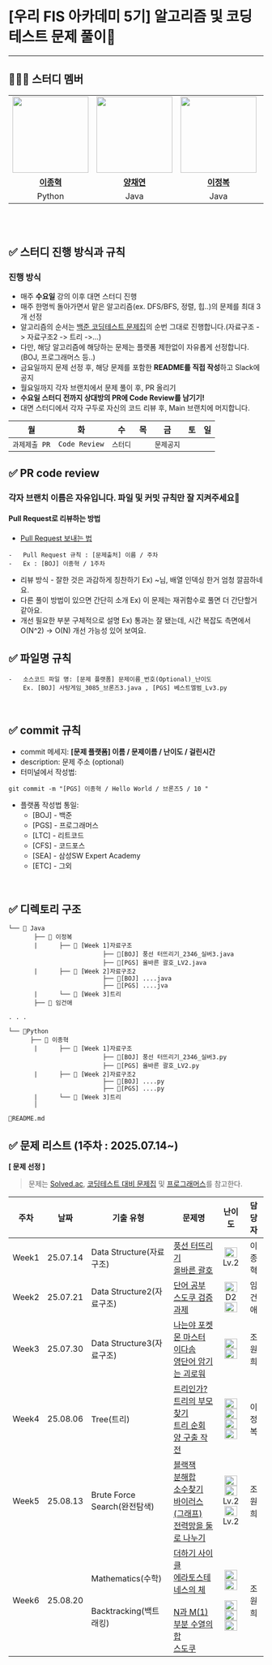 # [우리 FIS 아카데미 5기] 알고리즘 및 코딩 테스트 문제 풀이📖

---

## 👩‍👦‍👦 **스터디 멤버**

<table>
 <tr>
    <td align="center"><a href="https://github.com/Jhcki222"><img src="https://avatars.githubusercontent.com/Jhcki222" width="150px;" alt=""></td>
    <td align="center"><a href="https://github.com/Yang-Chaeyeon"><img src="https://avatars.githubusercontent.com/Yang-Chaeyeon" width="150px;" alt=""></td>
    <td align="center"><a href="https://github.com/JBL28"><img src="https://avatars.githubusercontent.com/JBL28" width="150px;" alt=""></td>
    <td align="center"><a href="https://github.com/wo-oaw"><img src="https://avatars.githubusercontent.com/wo-oaw" width="150px;" alt=""></td>
    <td align="center"><a href="https://github.com/woni-jo"><img src="https://avatars.githubusercontent.com/woni-jo" width="150px;" alt=""></td>
    <td align="center"><a href="https://github.com/Ju-Min-Kyung"><img src="https://avatars.githubusercontent.com/Ju-Min-Kyung" width="150px;" alt=""></td>
    <td align="center"><a href="https://github.com/wjddydwns"><img src="https://avatars.githubusercontent.com/wjddydwns" width="150px;" alt=""></td>
    <td align="center"><a href="https://github.com/blueoxygens"><img src="https://avatars.githubusercontent.com/blueoxygens" width="150px;" alt=""></td>
  </tr>
  <tr>
    <td align="center"><a href="https://github.com/Jhcki222"><b>이종혁</b></td>
    <td align="center"><a href="https://github.com/Yang-Chaeyeon"><b>양채연</b></td>
    <td align="center"><a href="https://github.com/JBL28"><b>이정복</b></td>
    <td align="center"><a href="https://github.com/wo-oaw"><b>임건애</b></td>
    <td align="center"><a href="https://github.com/woni-jo"><b>조원희</b></td>
    <td align="center"><a href="https://github.com/Ju-Min-Kyung"><b>주민경</b></td>
    <td align="center"><a href="https://github.com/wjddydwns"><b>정용준</b></td>
    <td align="center"><a href="https://github.com/blueoxygens"><b>김현진</b></td>
  </tr>
  <tr> 
    <td align="center">Python</td>
    <td align="center">Java</td>
    <td align="center">Java<y</td>
    <td align="center">Java</td>
    <td align="center">Java</td>
    <td align="center">Python</td>
    <td align="center">Python</td>
    <td align="center">Python</td>
  </tr> 
</table>

<br />

<br />

## ✅ 스터디 진행 방식과 규칙

### 진행 방식

-   매주 **수요일** 강의 이후 대면 스터디 진행
-   매주 한명씩 돌아가면서 맡은 알고리즘(ex. DFS/BFS, 정렬, 힙..)의 문제를 최대 3개 선정
-   알고리즘의 순서는 [백준 코딩테스트 문제집](https://github.com/tony9402/baekjoon/tree/main)의 순번 그대로 진행합니다.(자료구조 -> 자료구조2 -> 트리 ->...)
-   다만, 해당 알고리즘에 해당하는 문제는 플랫폼 제한없이 자유롭게 선정합니다. (BOJ, 프로그래머스 등..)
-   금요일까지 문제 선정 후, 해당 문제를 포함한 **README를 직접 작성**하고 Slack에 공지
-   월요일까지 각자 브랜치에서 문제 풀이 후, PR 올리기
-   **수요일 스터디 전까지 상대방의 PR에 Code Review를 남기기!**
-   대면 스터디에서 각자 구두로 자신의 코드 리뷰 후, Main 브랜치에 머지합니다.

|      월       |      화       |    수    | 목  |     금     | 토  | 일  |
| :-----------: | :-----------: | :------: | :-: | :--------: | :-: | :-: |
| `과제제출 PR` | `Code Review` | `스터디` |     | `문제공지` |     |     |

## ✅ PR code review

### 각자 브랜치 이름은 자유입니다. 파일 및 커밋 규칙만 잘 지켜주세요🙏

#### Pull Request로 리뷰하는 방법

-   [Pull Request 보내는 법](https://wayhome25.github.io/git/2017/07/08/git-first-pull-request-story/)

```
-   Pull Request 규칙 : [문제출처] 이름 / 주차
-   Ex : [BOJ] 이종혁 / 1주차
```

-   리뷰 방식 - 잘한 것은 과감하게 칭찬하기 Ex) ~님, 배열 인덱싱 한거 엄청 깔끔하네요. <br/>
-   다른 풀이 방법이 있으면 간단히 소개 Ex) 이 문제는 재귀함수로 풀면 더 간단할거 같아요. <br/>
-   개선 필요한 부분 구체적으로 설명 Ex) 통과는 잘 됐는데, 시간 복잡도 측면에서 O(N^2) → O(N) 개선 가능성 있어 보여요.
    <br />

## ✅ 파일명 규칙

```
-   소스코드 파일 명: [문제 플랫폼] 문제이름_번호(Optional)_난이도
    Ex. [BOJ] 사탕게임_3085_브론즈3.java , [PGS] 베스트엘범_Lv3.py
```

<br />

## ✅ commit 규칙

-   commit 메세지: **[문제 플랫폼] 이름 / 문제이름 / 난이도 / 걸린시간**
-   description: 문제 주소 (optional)
-   터미널에서 작성법:

```
git commit -m "[PGS] 이종혁 / Hello World / 브론즈5 / 10 "
```

-   플랫폼 작성법 통일:
    -   [BOJ] - 백준
    -   [PGS] - 프로그래머스
    -   [LTC] - 리트코드
    -   [CFS] - 코드포스
    -   [SEA] - 삼성SW Expert Academy
    -   [ETC] - 그외

<br />

## ✅ 디렉토리 구조

```
└── 📂 Java
       ├── 📂 이정복
       |      ├── 📂 [Week 1]자료구조
                          ├── 💾[BOJ] 풍선 터뜨리기_2346_실버3.java
                          ├── 💾[PGS] 올바른 괄호_LV2.java
       |      ├── 📂 [Week 2]자료구조2
                          ├── 💾[BOJ] ....java
                          ├── 💾[PGS] ....jva
       |      └── 📂 [Week 3]트리
       ├── 📂 임건애

. . .

└── 📂Python
      ├── 📂 이종혁
       |      ├── 📂 [Week 1]자료구조
                          ├── 💾[BOJ] 풍선 터뜨리기_2346_실버3.py
                          ├── 💾[PGS] 올바른 괄호_LV2.py
       |      ├── 📂 [Week 2]자료구조2
                          ├── 💾[BOJ] ....py
                          ├── 💾[PGS] ....py
       |      └── 📂 [Week 3]트리
       │

💾README.md
```

## ✅ 문제 리스트 (1주차 : 2025.07.14~)

**[ 문제 선정 ]**

> 문제는 [Solved.ac](https://solved.ac/), [코딩테스트 대비 문제집](https://github.com/tony9402/baekjoon) 및 [프로그래머스](https://programmers.co.kr/)를 참고한다.

| 주차  | 날짜     | 기출 유형                                            | 문제명                                                                                                                                                                                                                                                                                                              |                                                                                     난이도                                                                                      | 담당자 |
| ----- | -------- |--------------------------------------------------|------------------------------------------------------------------------------------------------------------------------------------------------------------------------------------------------------------------------------------------------------------------------------------------------------------------| :-----------------------------------------------------------------------------------------------------------------------------------------------------------------------------: | :----: |
| Week1 | 25.07.14 | Data Structure(자료구조)                             | [풍선 터뜨리기](https://www.acmicpc.net/problem/2346)<br />[올바른 괄호](https://school.programmers.co.kr/learn/courses/30/lessons/12909)<br />                                                                                                                                                                             |                                          <img height="20px" width="25px" src="https://static.solved.ac/tier_small/8.svg"/> <br/> Lv.2                                           | 이종혁 |
| Week2 | 25.07.21 | Data Structure2(자료구조)                            | [단어 공부](https://www.acmicpc.net/problem/1157)<br />[스도쿠 검증](https://shorturl.at/Lu8fc)<br />[과제](https://www.acmicpc.net/problem/13904)<br />                                                                                                                                                                    | <img height="20px" width="25px" src="https://static.solved.ac/tier_small/5.svg"><br/>D2 <br/><img height="20px" width="25px" src="https://static.solved.ac/tier_small/13.svg"/> | 임건애 |
| Week3 | 25.07.30 | Data Structure3(자료구조)                            | [나는야 포켓몬 마스터 이다솜](https://www.acmicpc.net/problem/1620)<br />[영단어 암기는 괴로워](https://www.acmicpc.net/problem/20920)<br />                                                                                                                                                                                          | <img height="20px" width="25px" src="https://static.solved.ac/tier_small/7.svg"/> <br/><img height="20px" width="25px" src="https://static.solved.ac/tier_small/8.svg"/>     | 조원희 |
| Week4 | 25.08.06 | Tree(트리)                                         | [트리인가?](https://www.acmicpc.net/problem/6416)<br />[트리의 부모 찾기](https://www.acmicpc.net/problem/11725)<br/>[트리 순회](https://www.acmicpc.net/problem/1991)<br />[양 구출 작전](https://www.acmicpc.net/problem/16437)<br />                                                                                              | <img height="20px" width="25px" src="https://static.solved.ac/tier_small/0.svg"/><br/><img height="20px" width="25px" src="https://static.solved.ac/tier_small/9.svg"/><br/><img height="20px" width="25px" src="https://static.solved.ac/tier_small/10.svg"/><br/><img height="20px" width="25px" src="https://static.solved.ac/tier_small/13.svg"/><br/>  | 이정복 |
| Week5 | 25.08.13 | Brute Force Search(완전탐색)                         | [블랙잭](https://www.acmicpc.net/problem/2798)<br/>[분해합](https://www.acmicpc.net/problem/2231)<br/>[소수찾기](https://school.programmers.co.kr/learn/courses/30/lessons/42839)<br/>[바이러스(그래프)](https://www.acmicpc.net/problem/2606)<br/>[전력망을 둘로 나누기](https://school.programmers.co.kr/learn/courses/30/lessons/86971) |<img height="20px" width="25px" src="https://static.solved.ac/tier_small/4.svg"/><br/><img height="20px" width="25px" src="https://static.solved.ac/tier_small/4.svg"/><br/>Lv.2 <br/><img height="20px" width="25px" src="https://static.solved.ac/tier_small/8.svg"/> <br/>Lv.2<br/> | 조원희 |
| Week6 | 25.08.20 | Mathematics(수학)<br/><br/><br/>Backtracking(백트래킹) | [더하기 사이클](https://www.acmicpc.net/problem/1110)<br/>[에라토스테네스의 체](https://www.acmicpc.net/problem/2960)<br/><br/>[N과 M(1)](https://www.acmicpc.net/problem/15649)<br/>[부분 수열의 합](https://www.acmicpc.net/problem/1182)<br/>[스도쿠](https://www.acmicpc.net/problem/2580)<br/>                                       |   <img height="20px" width="25px" src="https://static.solved.ac/tier_small/5.svg"/><br/><img height="20px" width="25px" src="https://static.solved.ac/tier_small/7.svg"/><br/><br/><img height="20px" width="25px" src="https://static.solved.ac/tier_small/8.svg"/><br/><img height="20px" width="25px" src="https://static.solved.ac/tier_small/9.svg"/><br/><img height="20px" width="25px" src="https://static.solved.ac/tier_small/12.svg"/><br/>  | 조원희 |